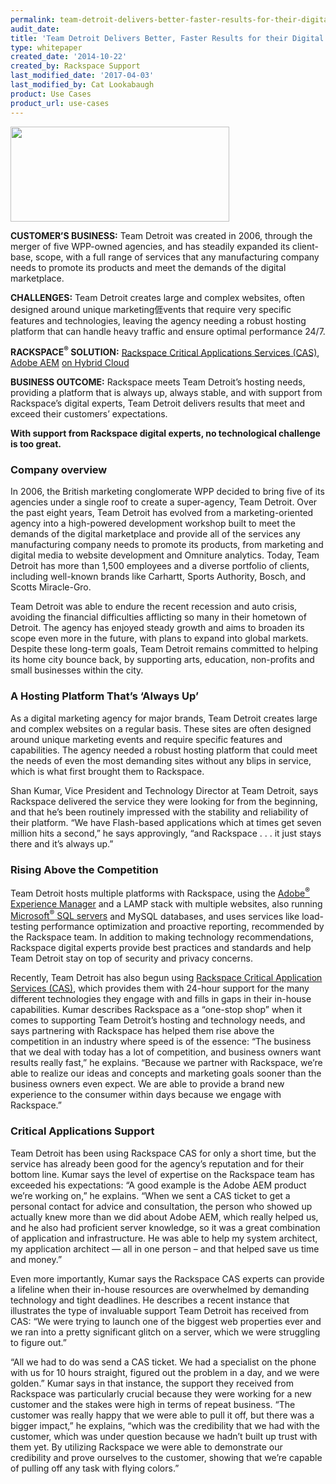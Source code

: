 ```yaml
---
permalink: team-detroit-delivers-better-faster-results-for-their-digital-customers/
audit_date:
title: 'Team Detroit Delivers Better, Faster Results for their Digital Customers'
type: whitepaper
created_date: '2014-10-22'
created_by: Rackspace Support
last_modified_date: '2017-04-03'
last_modified_by: Cat Lookabaugh
product: Use Cases
product_url: use-cases
---
```


<a href="http://www.teamdetroit.com/">
   <img src="{% asset_path use-cases/team-detroit-delivers-better-faster-results-for-their-digital-customers/TeamDetroitLogo.jpg %}" width="350" height="152" />
</a>

**CUSTOMER’S BUSINESS:**
Team Detroit was created in 2006, through the merger of five WPP-owned
agencies, and has steadily expanded its client-base, scope, with a full
range of services that any manufacturing company needs to promote its
products and meet the demands of the digital marketplace.

**CHALLENGES:** Team Detroit creates large and complex websites, often
designed around unique marketing𠊎vents that require very specific
features and technologies, leaving the agency needing a robust hosting
platform that can handle heavy traffic and ensure optimal performance
24/7.

**RACKSPACE<sup>&reg;</sup> SOLUTION:**  [Rackspace Critical Applications Services
(CAS)](http://www.rackspace.com/enterprise-cloud-solutions/critical-applications/),
[Adobe AEM](http://www.rackspace.com/wcm/aem/) [on Hybrid
Cloud](http://www.rackspace.com/cloud/hybrid/)

**BUSINESS OUTCOME:** Rackspace meets Team Detroit’s hosting needs,
providing a platform that is always up, always stable, and with support
from Rackspace’s digital experts, Team Detroit delivers results that
meet and exceed their customers’ expectations.

**With support from Rackspace digital experts, no technological challenge is
too great.**

### Company overview

In 2006, the British marketing conglomerate WPP decided to bring five of
its agencies under a single roof to create a super-agency, Team Detroit.
Over the past eight years, Team Detroit has evolved from a
marketing-oriented agency into a high-powered development workshop built
to meet the demands of the digital marketplace and provide all of the
services any manufacturing company needs to promote its products, from
marketing and digital media to website development and Omniture
analytics. Today, Team Detroit has more than 1,500 employees and a
diverse portfolio of clients, including well-known brands like Carhartt,
Sports Authority, Bosch, and Scotts Miracle-Gro.

Team Detroit was able to endure the recent recession and auto crisis,
avoiding the financial difficulties afflicting so many in their hometown
of Detroit. The agency has enjoyed steady growth and aims to broaden its
scope even more in the future, with plans to expand into global markets.
Despite these long-term goals, Team Detroit remains committed to helping
its home city bounce back, by supporting arts, education, non-profits
and small businesses within the city.

### A Hosting Platform That’s ‘Always Up’

As a digital marketing agency for major brands, Team Detroit creates
large and complex websites on a regular basis. These sites are often
designed around unique marketing events and require specific features
and capabilities. The agency needed a robust hosting platform that could
meet the needs of even the most demanding sites without any blips in
service, which is what first brought them to Rackspace.

Shan Kumar, Vice President and Technology Director at Team Detroit, says
Rackspace delivered the service they were looking for from the
beginning, and that he’s been routinely impressed with the stability and
reliability of their platform. “We have Flash-based applications which
at times get seven million hits a second,” he says approvingly, “and
Rackspace . . . it just stays there and it’s always up.”

### Rising Above the Competition

Team Detroit hosts multiple platforms with Rackspace, using the [Adobe<sup>&reg;</sup>
Experience Manager](http://www.rackspace.com/wcm/aem/) and a LAMP stack
with multiple websites, also running [Microsoft<sup>&reg;</sup> SQL
servers](http://www.rackspace.com/managed_hosting/services/database/supported/)
and MySQL databases, and uses services like load-testing performance
optimization and proactive reporting, recommended by the Rackspace team.
In addition to making technology recommendations, Rackspace digital
experts provide best practices and standards and help Team Detroit stay
on top of security and privacy concerns.

Recently, Team Detroit has also begun using [Rackspace Critical
Application Services
(CAS)](http://www.rackspace.com/enterprise-cloud-solutions/critical-applications),
which provides them with 24-hour support for the many different
technologies they engage with and fills in gaps in their in-house
capabilities. Kumar describes Rackspace as a “one-stop shop” when it
comes to supporting Team Detroit’s hosting and technology needs, and
says partnering with Rackspace has helped them rise above the
competition in an industry where speed is of the essence: “The business
that we deal with today has a lot of competition, and business owners
want results really fast,” he explains. “Because we partner with
Rackspace, we’re able to realize our ideas and concepts and marketing
goals sooner than the business owners even expect. We are able to
provide a brand new experience to the consumer within days because we
engage with Rackspace.”

### Critical Applications Support

Team Detroit has been using Rackspace CAS for only a short time, but the
service has already been good for the agency’s reputation and for their
bottom line. Kumar says the level of expertise on the Rackspace team has
exceeded his expectations: “A good example is the Adobe AEM product
we’re working on,” he explains. “When we sent a CAS ticket to get a
personal contact for advice and consultation, the person who showed up
actually knew more than we did about Adobe AEM, which really helped us,
and he also had proficient server knowledge, so it was a great
combination of application and infrastructure. He was able to help my
system architect, my application architect — all in one person – and
that helped save us time and money.”

Even more importantly, Kumar says the Rackspace CAS experts can provide
a lifeline when their in-house resources are overwhelmed by demanding
technology and tight deadlines. He describes a recent instance that
illustrates the type of invaluable support Team Detroit has received
from CAS: “We were trying to launch one of the biggest web properties
ever and we ran into a pretty significant glitch on a server, which we
were struggling to figure out.”

“All we had to do was send a CAS ticket. We had a specialist on the
phone with us for 10 hours straight, figured out the problem in a day,
and we were golden.” Kumar says in that instance, the support they
received from Rackspace was particularly crucial because they were
working for a new customer and the stakes were high in terms of repeat
business. “The customer was really happy that we were able to pull it
off, but there was a bigger impact,” he explains, “which was the
credibility that we had with the customer, which was under question
because we hadn’t built up trust with them yet. By utilizing Rackspace
we were able to demonstrate our credibility and prove ourselves to the
customer, showing that we’re capable of pulling off any task with flying
colors.”
